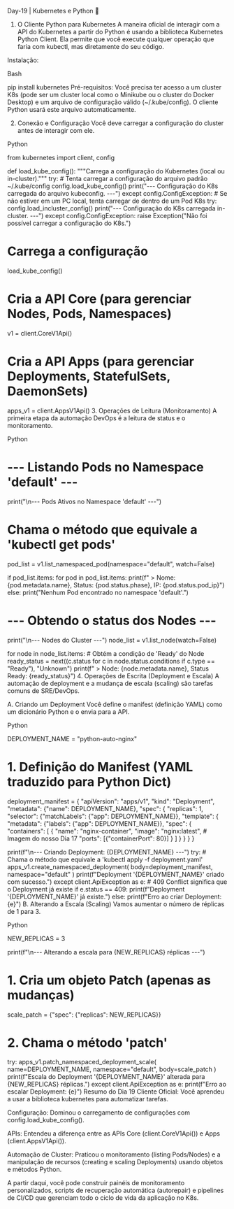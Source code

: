 Day-19 | Kubernetes e Python 🚢
1. O Cliente Python para Kubernetes
A maneira oficial de interagir com a API do Kubernetes a partir do Python é usando a biblioteca Kubernetes Python Client. Ela permite que você execute qualquer operação que faria com kubectl, mas diretamente do seu código.

Instalação:

Bash

pip install kubernetes
Pré-requisitos:
Você precisa ter acesso a um cluster K8s (pode ser um cluster local como o Minikube ou o cluster do Docker Desktop) e um arquivo de configuração válido (~/.kube/config). O cliente Python usará este arquivo automaticamente.

2. Conexão e Configuração
Você deve carregar a configuração do cluster antes de interagir com ele.

Python

from kubernetes import client, config

def load_kube_config():
    """Carrega a configuração do Kubernetes (local ou in-cluster)."""
    try:
        # Tenta carregar a configuração do arquivo padrão ~/.kube/config
        config.load_kube_config() 
        print("--- Configuração do K8s carregada do arquivo kubeconfig. ---")
    except config.ConfigException:
        # Se não estiver em um PC local, tenta carregar de dentro de um Pod K8s
        try:
            config.load_incluster_config()
            print("--- Configuração do K8s carregada in-cluster. ---")
        except config.ConfigException:
            raise Exception("Não foi possível carregar a configuração do K8s.")

# Carrega a configuração
load_kube_config()

# Cria a API Core (para gerenciar Nodes, Pods, Namespaces)
v1 = client.CoreV1Api()
# Cria a API Apps (para gerenciar Deployments, StatefulSets, DaemonSets)
apps_v1 = client.AppsV1Api()
3. Operações de Leitura (Monitoramento)
A primeira etapa da automação DevOps é a leitura de status e o monitoramento.

Python

# --- Listando Pods no Namespace 'default' ---
print("\n--- Pods Ativos no Namespace 'default' ---")

# Chama o método que equivale a 'kubectl get pods'
pod_list = v1.list_namespaced_pod(namespace="default", watch=False)

if pod_list.items:
    for pod in pod_list.items:
        print(f"  > Nome: {pod.metadata.name}, Status: {pod.status.phase}, IP: {pod.status.pod_ip}")
else:
    print("Nenhum Pod encontrado no namespace 'default'.")


# --- Obtendo o status dos Nodes ---
print("\n--- Nodes do Cluster ---")
node_list = v1.list_node(watch=False)

for node in node_list.items:
    # Obtém a condição de 'Ready' do Node
    ready_status = next((c.status for c in node.status.conditions if c.type == "Ready"), "Unknown")
    print(f"  > Node: {node.metadata.name}, Status Ready: {ready_status}")
4. Operações de Escrita (Deployment e Escala)
A automação de deployment e a mudança de escala (scaling) são tarefas comuns de SRE/DevOps.

A. Criando um Deployment
Você define o manifest (definição YAML) como um dicionário Python e o envia para a API.

Python

DEPLOYMENT_NAME = "python-auto-nginx"

# 1. Definição do Manifest (YAML traduzido para Python Dict)
deployment_manifest = {
    "apiVersion": "apps/v1",
    "kind": "Deployment",
    "metadata": {"name": DEPLOYMENT_NAME},
    "spec": {
        "replicas": 1,
        "selector": {"matchLabels": {"app": DEPLOYMENT_NAME}},
        "template": {
            "metadata": {"labels": {"app": DEPLOYMENT_NAME}},
            "spec": {
                "containers": [
                    {
                        "name": "nginx-container",
                        "image": "nginx:latest", # Imagem do nosso Dia 17
                        "ports": [{"containerPort": 80}]
                    }
                ]
            }
        }
    }
}

print(f"\n--- Criando Deployment: {DEPLOYMENT_NAME} ---")
try:
    # Chama o método que equivale a 'kubectl apply -f deployment.yaml'
    apps_v1.create_namespaced_deployment(
        body=deployment_manifest,
        namespace="default"
    )
    print(f"Deployment '{DEPLOYMENT_NAME}' criado com sucesso.")
except client.ApiException as e:
    # 409 Conflict significa que o Deployment já existe
    if e.status == 409:
        print(f"Deployment '{DEPLOYMENT_NAME}' já existe.")
    else:
        print(f"Erro ao criar Deployment: {e}")
B. Alterando a Escala (Scaling)
Vamos aumentar o número de réplicas de 1 para 3.

Python

NEW_REPLICAS = 3

print(f"\n--- Alterando a escala para {NEW_REPLICAS} réplicas ---")

# 1. Cria um objeto Patch (apenas as mudanças)
scale_patch = {"spec": {"replicas": NEW_REPLICAS}}

# 2. Chama o método 'patch'
try:
    apps_v1.patch_namespaced_deployment_scale(
        name=DEPLOYMENT_NAME,
        namespace="default",
        body=scale_patch
    )
    print(f"Escala do Deployment '{DEPLOYMENT_NAME}' alterada para {NEW_REPLICAS} réplicas.")
except client.ApiException as e:
    print(f"Erro ao escalar Deployment: {e}")
Resumo do Dia 19
Cliente Oficial: Você aprendeu a usar a biblioteca kubernetes para automatizar tarefas.

Configuração: Dominou o carregamento de configurações com config.load_kube_config().

APIs: Entendeu a diferença entre as APIs Core (client.CoreV1Api()) e Apps (client.AppsV1Api()).

Automação de Cluster: Praticou o monitoramento (listing Pods/Nodes) e a manipulação de recursos (creating e scaling Deployments) usando objetos e métodos Python.

A partir daqui, você pode construir painéis de monitoramento personalizados, scripts de recuperação automática (autorepair) e pipelines de CI/CD que gerenciam todo o ciclo de vida da aplicação no K8s.
